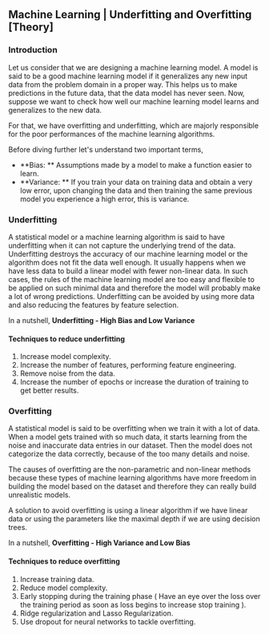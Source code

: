 ## Machine Learning | Underfitting and Overfitting [Theory]

### Introduction

Let us consider that we are designing a machine learning model. A model is said to be a good machine learning model if it generalizes any new input data from the problem domain in a proper way. This helps us to make predictions in the future data, that the data model has never seen. Now, suppose we want to check how well our machine learning model learns and generalizes to the new data. 

For that, we have overfitting and underfitting, which are majorly responsible for the poor performances of the machine learning algorithms. 

Before diving further let's understand two important terms,

- **Bias: ** Assumptions made by a model to make a function easier to learn.
- **Variance: ** If you train your data on training data and obtain a very low error, upon changing the data and then training the same previous model you experience a high error, this is variance. 

### Underfitting

A statistical model or a machine learning algorithm is said to have underfitting when it can not capture the underlying trend of the data. Underfitting destroys the accuracy of our machine learning model or the algorithm does not fit the data well enough. It usually happens when we have less data to build a linear model with fewer non-linear data. In such cases, the rules of the machine learning model are too easy and flexible to be applied on such minimal data and therefore the model will probably make a lot of wrong predictions. Underfitting can be avoided by using more data and also reducing the features by feature selection. 

In a nutshell, **Underfitting - High Bias and Low Variance**

#### Techniques to reduce underfitting
1. Increase model complexity.
2. Increase the number of features, performing feature engineering.
3. Remove noise from the data. 
4. Increase the number of epochs or increase the duration of training to get better results. 


### Overfitting

A statistical model is said to be overfitting when we train it with a lot of data. When a model gets trained with so much data, it starts learning from the noise and inaccurate data entries in our dataset. Then the model does not categorize the data correctly, because of the too many details and noise. 

The causes of overfitting are the non-parametric and non-linear methods because these types of machine learning algorithms have more freedom in building the model based on the dataset and therefore they can really build unrealistic models. 

A solution to avoid overfitting is using a linear algorithm if we have linear data or using the parameters like the maximal depth if we are using decision trees. 

In a nutshell, **Overfitting - High Variance and Low Bias**

#### Techniques to reduce overfitting
1. Increase training data. 
2. Reduce model complexity.
3. Early stopping during the training phase ( Have an eye over the loss over the training period as soon as loss begins to increase stop training ).
4. Ridge regularization and Lasso Regularization.
5. Use dropout for neural networks to tackle overfitting. 
